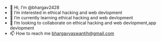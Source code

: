 - 👋 Hi, I’m @bhargav2428
- 👀 I’m interested in ethical hacking and web devlopment
- 🌱 I’m currently learning  ethical hacking and web devlopment
- 💞️ I’m looking to collaborate on  ethical hacking and web devlopment,app devlopment
- 📫 How to reach me bhargavyaswantjh@gmail.com

<!---
bhargav2428/bhargav2428 is a ✨ special ✨ repository because its `README.md` (this file) appears on your GitHub profile.
You can click the Preview link to take a look at your changes.
--->
